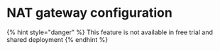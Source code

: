 # NAT gateway configuration
{% hint style="danger" %} This feature is not available in free trial and shared deployment {% endhint %}